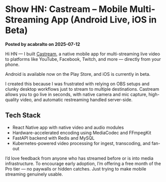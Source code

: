 # Show HN: Castream – Mobile Multi-Streaming App (Android Live, iOS in Beta)

**Posted by acabralto on 2025-07-12**

Hi HN — I built [Castream](https://castream.io), a native mobile app for multi-streaming live video to platforms like YouTube, Facebook, Twitch, and more — directly from your phone.

Android is available now on the Play Store, and iOS is currently in beta.

I created this because I was frustrated with relying on OBS setups and clunky desktop workflows just to stream to multiple destinations. Castream allows you to go live in seconds, with native camera and mic capture, high-quality video, and automatic restreaming handled server-side.

## Tech Stack
- React Native app with native video and audio modules
- Hardware-accelerated encoding using MediaCodec and FFmpegKit
- FastAPI backend with Redis and MySQL
- Kubernetes-powered video processing for ingest, transcoding, and fan-out

I’d love feedback from anyone who has streamed before or is into media infrastructure. To encourage early adoption, I’m offering a free month of the Pro tier — no paywalls or hidden catches. Just trying to make mobile streaming genuinely usable.